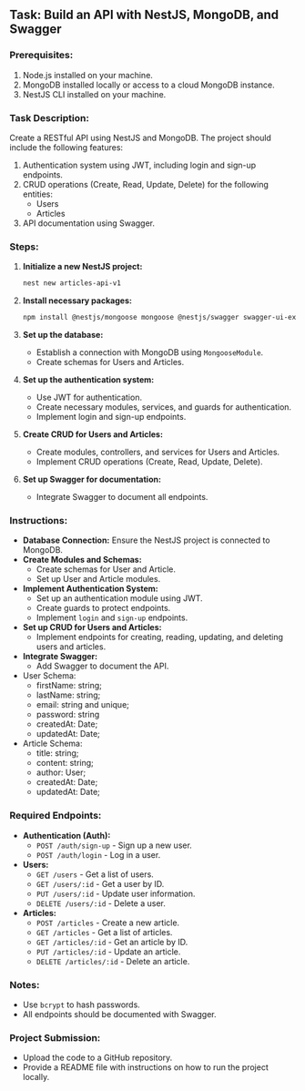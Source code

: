 ## Task: Build an API with NestJS, MongoDB, and Swagger

### Prerequisites:

1. Node.js installed on your machine.
2. MongoDB installed locally or access to a cloud MongoDB instance.
3. NestJS CLI installed on your machine.

### Task Description:

Create a RESTful API using NestJS and MongoDB. The project should include the following features:

1. Authentication system using JWT, including login and sign-up endpoints.
2. CRUD operations (Create, Read, Update, Delete) for the following entities:
    - Users
    - Articles
3. API documentation using Swagger.

### Steps:

1. **Initialize a new NestJS project:**
    
    ```bash
    nest new articles-api-v1
    
    ```
    
2. **Install necessary packages:**
    
    ```bash
    npm install @nestjs/mongoose mongoose @nestjs/swagger swagger-ui-express @nestjs/jwt passport-jwt bcrypt
    
    ```
    
3. **Set up the database:**
    - Establish a connection with MongoDB using `MongooseModule`.
    - Create schemas for Users and Articles.
4. **Set up the authentication system:**
    - Use JWT for authentication.
    - Create necessary modules, services, and guards for authentication.
    - Implement login and sign-up endpoints.
5. **Create CRUD for Users and Articles:**
    - Create modules, controllers, and services for Users and Articles.
    - Implement CRUD operations (Create, Read, Update, Delete).
6. **Set up Swagger for documentation:**
    - Integrate Swagger to document all endpoints.

### Instructions:

- **Database Connection:**
Ensure the NestJS project is connected to MongoDB.
- **Create Modules and Schemas:**
    - Create schemas for User and Article.
    - Set up User and Article modules.
- **Implement Authentication System:**
    - Set up an authentication module using JWT.
    - Create guards to protect endpoints.
    - Implement `login` and `sign-up` endpoints.
- **Set up CRUD for Users and Articles:**
    - Implement endpoints for creating, reading, updating, and deleting users and articles.
- **Integrate Swagger:**
    - Add Swagger to document the API.
- User Schema:
    - firstName: string;
    - lastName: string;
    - email: string and unique;
    - password: string
    - createdAt: Date;
    - updatedAt: Date;
- Article Schema:
    - title: string;
    - content: string;
    - author: User;
    - createdAt: Date;
    - updatedAt: Date;

### Required Endpoints:

- **Authentication (Auth):**
    - `POST /auth/sign-up` - Sign up a new user.
    - `POST /auth/login` - Log in a user.
- **Users:**
    - `GET /users` - Get a list of users.
    - `GET /users/:id` - Get a user by ID.
    - `PUT /users/:id` - Update user information.
    - `DELETE /users/:id` - Delete a user.
- **Articles:**
    - `POST /articles` - Create a new article.
    - `GET /articles` - Get a list of articles.
    - `GET /articles/:id` - Get an article by ID.
    - `PUT /articles/:id` - Update an article.
    - `DELETE /articles/:id` - Delete an article.

### Notes:

- Use `bcrypt` to hash passwords.
- All endpoints should be documented with Swagger.

### Project Submission:

- Upload the code to a GitHub repository.
- Provide a README file with instructions on how to run the project locally.